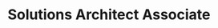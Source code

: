 ---
title: 'Solutions Architect Associate'
company: 'Amazon Web Services'
companyRank: -1
url: 'https://www.credly.com/badges/3505f145-52cf-4fda-92f5-c30283eba34e/public_url'
issueDate: '2021-04-26'
expiryDate: '2024-04-26'
show: false
certRank: 0
---